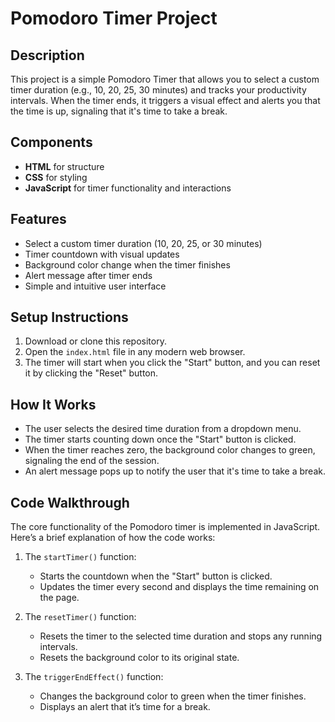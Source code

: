 # Pomodoro Timer Project

## Description

This project is a simple Pomodoro Timer that allows you to select a custom timer duration (e.g., 10, 20, 25, 30 minutes) and tracks your productivity intervals. When the timer ends, it triggers a visual effect and alerts you that the time is up, signaling that it's time to take a break.

## Components

- **HTML** for structure
- **CSS** for styling
- **JavaScript** for timer functionality and interactions

## Features

- Select a custom timer duration (10, 20, 25, or 30 minutes)
- Timer countdown with visual updates
- Background color change when the timer finishes
- Alert message after timer ends
- Simple and intuitive user interface

## Setup Instructions

1. Download or clone this repository.
2. Open the `index.html` file in any modern web browser.
3. The timer will start when you click the "Start" button, and you can reset it by clicking the "Reset" button.

## How It Works

- The user selects the desired time duration from a dropdown menu.
- The timer starts counting down once the "Start" button is clicked.
- When the timer reaches zero, the background color changes to green, signaling the end of the session.
- An alert message pops up to notify the user that it's time to take a break.

## Code Walkthrough

The core functionality of the Pomodoro timer is implemented in JavaScript. Here’s a brief explanation of how the code works:

1. The `startTimer()` function:
   - Starts the countdown when the "Start" button is clicked.
   - Updates the timer every second and displays the time remaining on the page.

2. The `resetTimer()` function:
   - Resets the timer to the selected time duration and stops any running intervals.
   - Resets the background color to its original state.

3. The `triggerEndEffect()` function:
   - Changes the background color to green when the timer finishes.
   - Displays an alert that it’s time for a break.

